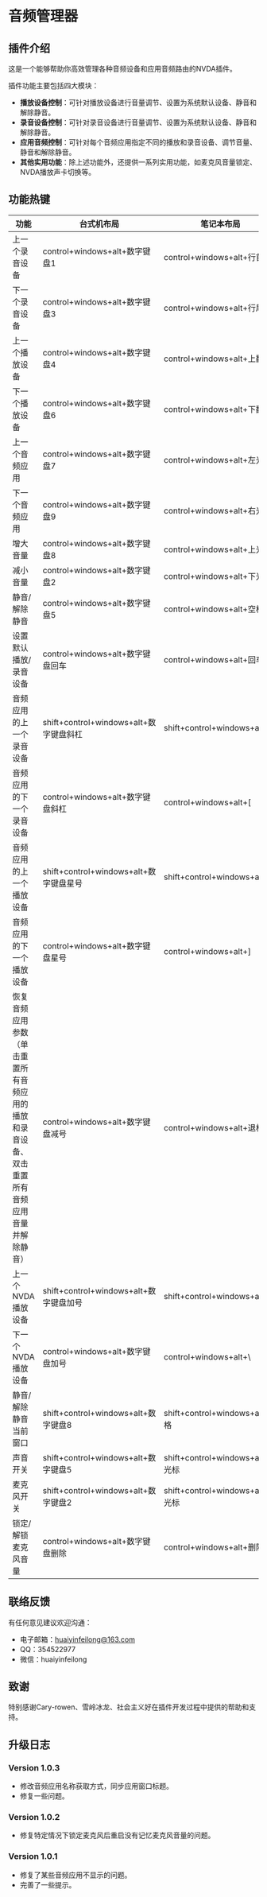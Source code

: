 # 音频管理器

## 插件介绍

这是一个能够帮助你高效管理各种音频设备和应用音频路由的NVDA插件。

插件功能主要包括四大模块：

* **播放设备控制**：可针对播放设备进行音量调节、设置为系统默认设备、静音和解除静音。
* **录音设备控制**：可针对录音设备进行音量调节、设置为系统默认设备、静音和解除静音。
* **应用音频控制**：可针对每个音频应用指定不同的播放和录音设备、调节音量、静音和解除静音。
* **其他实用功能**：除上述功能外，还提供一系列实用功能，如麦克风音量锁定、NVDA播放声卡切换等。

## 功能热键

| 功能 | 台式机布局 | 笔记本布局 |
| --- | --- | --- |
| 上一个录音设备 | control+windows+alt+数字键盘1 | control+windows+alt+行首 |
| 下一个录音设备 | control+windows+alt+数字键盘3 | control+windows+alt+行尾 |
| 上一个播放设备 | control+windows+alt+数字键盘4 | control+windows+alt+上翻页 |
| 下一个播放设备 | control+windows+alt+数字键盘6 | control+windows+alt+下翻页 |
| 上一个音频应用 | control+windows+alt+数字键盘7 | control+windows+alt+左光彪 |
| 下一个音频应用 | control+windows+alt+数字键盘9 | control+windows+alt+右光标 |
| 增大音量 | control+windows+alt+数字键盘8 | control+windows+alt+上光标 |
| 减小音量 | control+windows+alt+数字键盘2 | control+windows+alt+下光标 |
| 静音/解除静音 | control+windows+alt+数字键盘5 | control+windows+alt+空格 |
| 设置默认播放/录音设备 | control+windows+alt+数字键盘回车 | control+windows+alt+回车 |
| 音频应用的上一个录音设备 | shift+control+windows+alt+数字键盘斜杠 | shift+control+windows+alt+[ |
| 音频应用的下一个录音设备 | control+windows+alt+数字键盘斜杠 | control+windows+alt+[ |
| 音频应用的上一个播放设备 | shift+control+windows+alt+数字键盘星号 | shift+control+windows+alt+] |
| 音频应用的下一个播放设备 | control+windows+alt+数字键盘星号 | control+windows+alt+] |
| 恢复音频应用参数（单击重置所有音频应用的播放和录音设备、双击重置所有音频应用音量并解除静音） | control+windows+alt+数字键盘减号 | control+windows+alt+退格 |
| 上一个NVDA播放设备 | shift+control+windows+alt+数字键盘加号 | shift+control+windows+alt+\ |
| 下一个NVDA播放设备 | control+windows+alt+数字键盘加号 | control+windows+alt+\ |
| 静音/解除静音当前窗口 | shift+control+windows+alt+数字键盘8 | shift+control+windows+alt+空格 |
| 声音开关 | shift+control+windows+alt+数字键盘5 | shift+control+windows+alt+上光标 |
| 麦克风开关 | shift+control+windows+alt+数字键盘2 | shift+control+windows+alt+下光标 |
| 锁定/解锁麦克风音量 | control+windows+alt+数字键盘删除 | control+windows+alt+删除 |

## 联络反馈

有任何意见建议欢迎沟通：

* 电子邮箱：huaiyinfeilong@163.com
* QQ：354522977
* 微信：huaiyinfeilong

## 致谢

特别感谢Cary-rowen、雪岭冰龙、社会主义好在插件开发过程中提供的帮助和支持。

## 升级日志

### Version 1.0.3

* 修改音频应用名称获取方式，同步应用窗口标题。
* 修复一些问题。

### Version 1.0.2

* 修复特定情况下锁定麦克风后重启没有记忆麦克风音量的问题。

### Version 1.0.1

* 修复了某些音频应用不显示的问题。
* 完善了一些提示。
 
